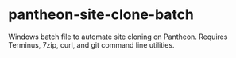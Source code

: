 # pantheon-site-clone-batch
Windows batch file to automate site cloning on Pantheon.  Requires Terminus, 7zip, curl, and git command line utilities.
